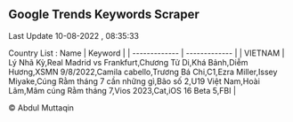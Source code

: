 

## Google Trends Keywords Scraper 
 
Last Update 10-08-2022 , 08:35:33

Country List :
 Name  | Keyword |
| ------------- | ------------- |
| VIETNAM | Lý Nhã Kỳ,Real Madrid vs Frankfurt,Chương Tử Di,Khá Bảnh,Diễm Hương,XSMN 9/8/2022,Camila cabello,Trương Bá Chi,C1,Ezra Miller,Issey Miyake,Cúng Rằm tháng 7 cần những gì,Bão số 2,U19 Việt Nam,Hoài Lâm,Mâm cúng Rằm tháng 7,Vios 2023,Cat,iOS 16 Beta 5,FBI |



© Abdul Muttaqin 
